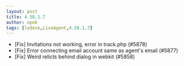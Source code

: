```yaml
---
layout: post
title: 4.58.1.7
author: opok
tags: [ladesk,LiveAgent,4.58.1.7]
---
```


- [Fix] Invitations not working, error in track.php (#5878)
- [Fix] Error connecting email account same as agent's email (#5877)
- [Fix] Weird relicts behind dialog in webkit (#5858)
